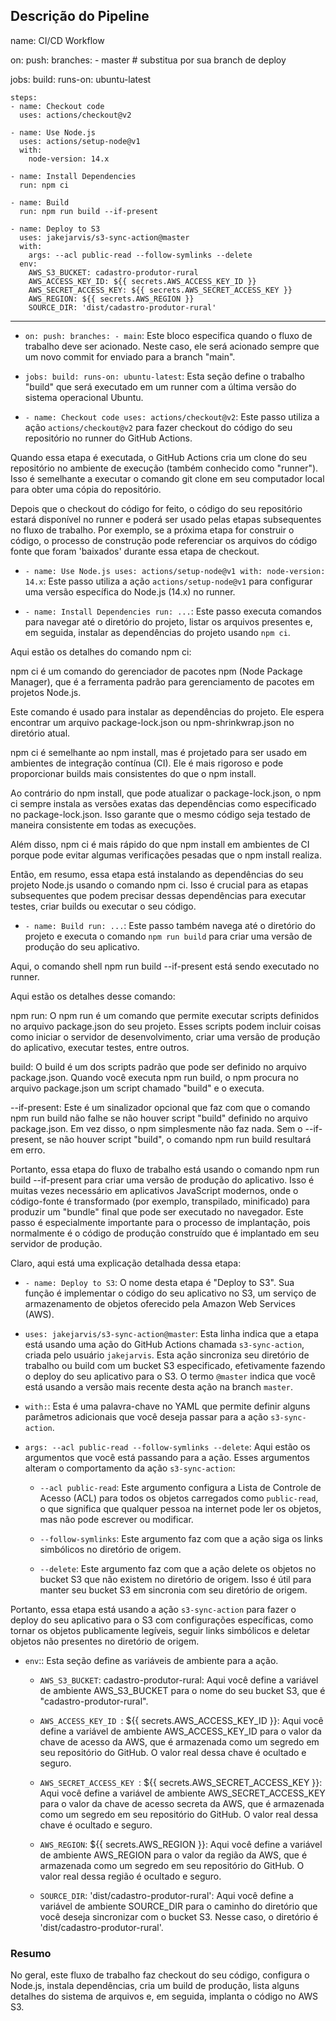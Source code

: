 ## Descrição do Pipeline

name: CI/CD Workflow

on:
  push:
    branches: 
      - master  # substitua por sua branch de deploy

jobs:
  build:
    runs-on: ubuntu-latest

    steps:
    - name: Checkout code
      uses: actions/checkout@v2

    - name: Use Node.js
      uses: actions/setup-node@v1
      with:
        node-version: 14.x

    - name: Install Dependencies
      run: npm ci

    - name: Build
      run: npm run build --if-present

    - name: Deploy to S3
      uses: jakejarvis/s3-sync-action@master
      with:
        args: --acl public-read --follow-symlinks --delete
      env:
        AWS_S3_BUCKET: cadastro-produtor-rural
        AWS_ACCESS_KEY_ID: ${{ secrets.AWS_ACCESS_KEY_ID }}
        AWS_SECRET_ACCESS_KEY: ${{ secrets.AWS_SECRET_ACCESS_KEY }}
        AWS_REGION: ${{ secrets.AWS_REGION }}
        SOURCE_DIR: 'dist/cadastro-produtor-rural'


---


- `on: push: branches: - main`: Este bloco especifica quando o fluxo de trabalho deve ser acionado. Neste caso, ele será acionado sempre que um novo commit for enviado para a branch "main".

- `jobs: build: runs-on: ubuntu-latest`: Esta seção define o trabalho "build" que será executado em um runner com a última versão do sistema operacional Ubuntu.

- `- name: Checkout code uses: actions/checkout@v2`: Este passo utiliza a ação `actions/checkout@v2` para fazer checkout do código do seu repositório no runner do GitHub Actions.

Quando essa etapa é executada, o GitHub Actions cria um clone do seu repositório no ambiente de execução (também conhecido como "runner"). Isso é semelhante a executar o comando git clone em seu computador local para obter uma cópia do repositório.

Depois que o checkout do código for feito, o código do seu repositório estará disponível no runner e poderá ser usado pelas etapas subsequentes no fluxo de trabalho. Por exemplo, se a próxima etapa for construir o código, o processo de construção pode referenciar os arquivos do código fonte que foram 'baixados' durante essa etapa de checkout.

- `- name: Use Node.js uses: actions/setup-node@v1 with: node-version: 14.x`: Este passo utiliza a ação `actions/setup-node@v1` para configurar uma versão específica do Node.js (14.x) no runner.

- `- name: Install Dependencies run: ...`: Este passo executa comandos para navegar até o diretório do projeto, listar os arquivos presentes e, em seguida, instalar as dependências do projeto usando `npm ci`.

Aqui estão os detalhes do comando npm ci:

npm ci é um comando do gerenciador de pacotes npm (Node Package Manager), que é a ferramenta padrão para gerenciamento de pacotes em projetos Node.js.

Este comando é usado para instalar as dependências do projeto. Ele espera encontrar um arquivo package-lock.json ou npm-shrinkwrap.json no diretório atual.

npm ci é semelhante ao npm install, mas é projetado para ser usado em ambientes de integração contínua (CI). Ele é mais rigoroso e pode proporcionar builds mais consistentes do que o npm install.

Ao contrário do npm install, que pode atualizar o package-lock.json, o npm ci sempre instala as versões exatas das dependências como especificado no package-lock.json. Isso garante que o mesmo código seja testado de maneira consistente em todas as execuções.

Além disso, npm ci é mais rápido do que npm install em ambientes de CI porque pode evitar algumas verificações pesadas que o npm install realiza.

Então, em resumo, essa etapa está instalando as dependências do seu projeto Node.js usando o comando npm ci. Isso é crucial para as etapas subsequentes que podem precisar dessas dependências para executar testes, criar builds ou executar o seu código.

- `- name: Build run: ...`: Este passo também navega até o diretório do projeto e executa o comando `npm run build` para criar uma versão de produção do seu aplicativo.

Aqui, o comando shell npm run build --if-present está sendo executado no runner.

Aqui estão os detalhes desse comando:

npm run: O npm run é um comando que permite executar scripts definidos no arquivo package.json do seu projeto. Esses scripts podem incluir coisas como iniciar o servidor de desenvolvimento, criar uma versão de produção do aplicativo, executar testes, entre outros.

build: O build é um dos scripts padrão que pode ser definido no arquivo package.json. Quando você executa npm run build, o npm procura no arquivo package.json um script chamado "build" e o executa.

--if-present: Este é um sinalizador opcional que faz com que o comando npm run build não falhe se não houver script "build" definido no arquivo package.json. Em vez disso, o npm simplesmente não faz nada. Sem o --if-present, se não houver script "build", o comando npm run build resultará em erro.

Portanto, essa etapa do fluxo de trabalho está usando o comando npm run build --if-present para criar uma versão de produção do aplicativo. Isso é muitas vezes necessário em aplicativos JavaScript modernos, onde o código-fonte é transformado (por exemplo, transpilado, minificado) para produzir um "bundle" final que pode ser executado no navegador. Este passo é especialmente importante para o processo de implantação, pois normalmente é o código de produção construído que é implantado em seu servidor de produção.

Claro, aqui está uma explicação detalhada dessa etapa:

- `- name: Deploy to S3`: O nome desta etapa é "Deploy to S3". Sua função é implementar o código do seu aplicativo no S3, um serviço de armazenamento de objetos oferecido pela Amazon Web Services (AWS).

- `uses: jakejarvis/s3-sync-action@master`: Esta linha indica que a etapa está usando uma ação do GitHub Actions chamada `s3-sync-action`, criada pelo usuário `jakejarvis`. Esta ação sincroniza seu diretório de trabalho ou build com um bucket S3 especificado, efetivamente fazendo o deploy do seu aplicativo para o S3. O termo `@master` indica que você está usando a versão mais recente desta ação na branch `master`.

- `with:`: Esta é uma palavra-chave no YAML que permite definir alguns parâmetros adicionais que você deseja passar para a ação `s3-sync-action`.

- `args: --acl public-read --follow-symlinks --delete`: Aqui estão os argumentos que você está passando para a ação. Esses argumentos alteram o comportamento da ação `s3-sync-action`:

  - `--acl public-read`: Este argumento configura a Lista de Controle de Acesso (ACL) para todos os objetos carregados como `public-read`, o que significa que qualquer pessoa na internet pode ler os objetos, mas não pode escrever ou modificar.

  - `--follow-symlinks`: Este argumento faz com que a ação siga os links simbólicos no diretório de origem.

  - `--delete`: Este argumento faz com que a ação delete os objetos no bucket S3 que não existem no diretório de origem. Isso é útil para manter seu bucket S3 em sincronia com seu diretório de origem.

Portanto, essa etapa está usando a ação `s3-sync-action` para fazer o deploy do seu aplicativo para o S3 com configurações específicas, como tornar os objetos publicamente legíveis, seguir links simbólicos e deletar objetos não presentes no diretório de origem.


- `env`:: Esta seção define as variáveis de ambiente para a ação.

  - `AWS_S3_BUCKET`: cadastro-produtor-rural: Aqui você define a variável de ambiente AWS_S3_BUCKET para o nome do seu bucket S3, que é "cadastro-produtor-rural".

  - `AWS_ACCESS_KEY_ID `: ${{ secrets.AWS_ACCESS_KEY_ID }}: Aqui você define a variável de ambiente AWS_ACCESS_KEY_ID para o valor da chave de acesso da AWS, que é armazenada como um segredo em seu repositório do GitHub. O valor real dessa chave é ocultado e seguro.

  - `AWS_SECRET_ACCESS_KEY `: ${{ secrets.AWS_SECRET_ACCESS_KEY }}: Aqui você define a variável de ambiente AWS_SECRET_ACCESS_KEY para o valor da chave de acesso secreta da AWS, que é armazenada como um segredo em seu repositório do GitHub. O valor real dessa chave é ocultado e seguro.

  - `AWS_REGION`: ${{ secrets.AWS_REGION }}: Aqui você define a variável de ambiente AWS_REGION para o valor da região da AWS, que é armazenada como um segredo em seu repositório do GitHub. O valor real dessa região é ocultado e seguro.

  - `SOURCE_DIR`: 'dist/cadastro-produtor-rural': Aqui você define a variável de ambiente SOURCE_DIR para o caminho do diretório que você deseja sincronizar com o bucket S3. Nesse caso, o diretório é 'dist/cadastro-produtor-rural'.

### Resumo

No geral, este fluxo de trabalho faz checkout do seu código, configura o Node.js, instala dependências, cria um build de produção, lista alguns detalhes do sistema de arquivos e, em seguida, implanta o código no AWS S3.